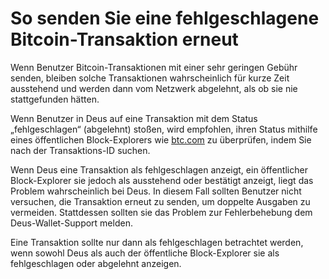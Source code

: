 # So senden Sie eine fehlgeschlagene Bitcoin-Transaktion erneut

Wenn Benutzer Bitcoin-Transaktionen mit einer sehr geringen Gebühr senden, bleiben solche Transaktionen wahrscheinlich für kurze Zeit ausstehend und werden dann vom Netzwerk abgelehnt, als ob sie nie stattgefunden hätten.

Wenn Benutzer in Deus auf eine Transaktion mit dem Status „fehlgeschlagen“ (abgelehnt) stoßen, wird empfohlen, ihren Status mithilfe eines öffentlichen Block-Explorers wie [btc.com](https://btc.com) zu überprüfen, indem Sie nach der Transaktions-ID suchen.

Wenn Deus eine Transaktion als fehlgeschlagen anzeigt, ein öffentlicher Block-Explorer sie jedoch als ausstehend oder bestätigt anzeigt, liegt das Problem wahrscheinlich bei Deus. In diesem Fall sollten Benutzer nicht versuchen, die Transaktion erneut zu senden, um doppelte Ausgaben zu vermeiden. Stattdessen sollten sie das Problem zur Fehlerbehebung dem Deus-Wallet-Support melden.

Eine Transaktion sollte nur dann als fehlgeschlagen betrachtet werden, wenn sowohl Deus als auch der öffentliche Block-Explorer sie als fehlgeschlagen oder abgelehnt anzeigen.